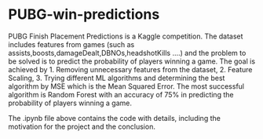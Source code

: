 # PUBG-win-predictions

PUBG Finish Placement Predictions is a Kaggle competition. The dataset includes features from games (such as assists,boosts,damageDealt,DBNOs,headshotKills ....) and the problem to be solved is to predict the probability of players winning a game. 
The goal is achieved by 1. Removing unnecessary features from the dataset, 2. Feature Scaling, 3. Trying different ML algorithms and determining the best algorithm by MSE which is the Mean Squared Error.
The most successful algorithm is Random Forest with an accuracy of 75% in predicting the probability of players winning a game. 

The .ipynb file above contains the code with details, including the motivation for the project and the conclusion.
